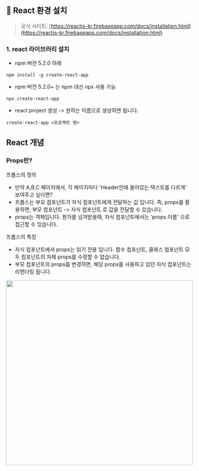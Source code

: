 ## 🌈 React 환경 설치
> 공식 사이트: [https://reactjs-kr.firebaseapp.com/docs/installation.html](https://reactjs-kr.firebaseapp.com/docs/installation.html)
### 1. react 라이브러리 설치
  - npm 버전 5.2.0 아래
```
npm install -g create-react-app
```
- npm 버전 5.2.0+ 는 npm 대신 npx 사용 가능
```
npx create-react-app
```

  - react project 생성 -> 원하는 이름으로 생성하면 됩니다.
```
create-react-app <프로젝트 명>
```

## React 개념
### Props란?
프롭스의 정의
- 만약 A,B,C 페이지에서, 각 페이지마다 'Header안에 들어있는 텍스트를 다르게' 보여주고 싶다면?
- 프롭스는 부모 컴포넌트가 자식 컴포넌트에게 전달하는 값 입니다. 즉, props를 활용하면, 부모 컴포넌트 -> 자식 컴포넌트 로 값을 전달할 수 있습니다.
- props는 객체입니다. 뭔가를 넘겨받을때, 자식 컴포넌트에서는 'props.이름' 으로 접근할 수 있습니다.

프롭스의 특징
- 자식 컴포넌트에서 props는 읽기 전용 입니다. 함수 컴포넌트, 클래스 컴포넌트 모두 컴포넌트의 자체 props를 수정할 수 없습니다.
- 부모 컴포넌트의 props를 변경하면, 해당 props를 사용하고 있던 자식 컴포넌트는 리렌더링 됩니다.
<img src="./react props 개념.png" style="width: 100%; height: 500px;">
